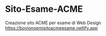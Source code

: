 # Sito-Esame-ACME
Creazione sito ACME per esame di Web Design 
https://bovionoemisitoacmeesame.netlify.app
